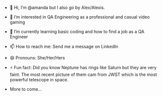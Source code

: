 - 👋 Hi, I’m @amanda but I also go by Alex/Alexis.
- 👀 I’m interested in QA Engineering as a professional and casual video gaming 
- 🌱 I’m currently learning basic coding and how to find a job as a QA Engineer
- 📫 How to reach me: Send me a message on LinkedIn
- 😄 Pronouns: She/Her/Hers
- ⚡ Fun fact: Did you know Neptune has rings like Saturn but they are very faint. The most recent picture of them cam from JWST which is the most powerful telescope in space.

- More to come...

<!---
amandad1026/amandad1026 is a ✨ special ✨ repository because its `README.md` (this file) appears on your GitHub profile.
You can click the Preview link to take a look at your changes.
--->
